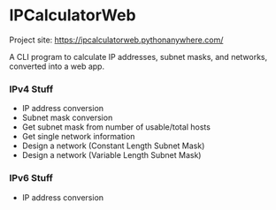 # IPCalculatorWeb

Project site: https://ipcalculatorweb.pythonanywhere.com/

A CLI program to calculate IP addresses, subnet masks, and networks, converted into a web app.

### IPv4 Stuff

- IP address conversion
- Subnet mask conversion
- Get subnet mask from number of usable/total hosts
- Get single network information
- Design a network (Constant Length Subnet Mask)
- Design a network (Variable Length Subnet Mask)

### IPv6 Stuff

- IP address conversion
